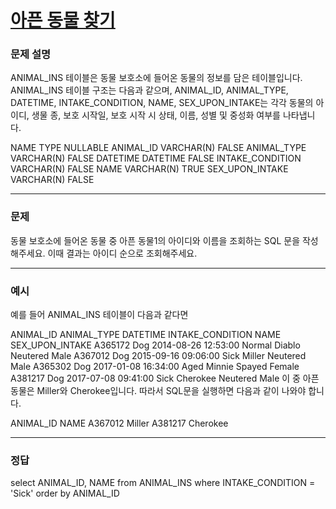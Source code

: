 # [아픈 동물 찾기](https://school.programmers.co.kr/learn/courses/30/lessons/59036)

### 문제 설명

ANIMAL_INS 테이블은 동물 보호소에 들어온 동물의 정보를 담은 테이블입니다. ANIMAL_INS 테이블 구조는 다음과 같으며, ANIMAL_ID, ANIMAL_TYPE, DATETIME, INTAKE_CONDITION, NAME, SEX_UPON_INTAKE는 각각 동물의 아이디, 생물 종, 보호 시작일, 보호 시작 시 상태, 이름, 성별 및 중성화 여부를 나타냅니다.

NAME TYPE NULLABLE
ANIMAL_ID VARCHAR(N) FALSE
ANIMAL_TYPE VARCHAR(N) FALSE
DATETIME DATETIME FALSE
INTAKE_CONDITION VARCHAR(N) FALSE
NAME VARCHAR(N) TRUE
SEX_UPON_INTAKE VARCHAR(N) FALSE

---

### 문제

동물 보호소에 들어온 동물 중 아픈 동물1의 아이디와 이름을 조회하는 SQL 문을 작성해주세요. 이때 결과는 아이디 순으로 조회해주세요.

---

### 예시

예를 들어 ANIMAL_INS 테이블이 다음과 같다면

ANIMAL_ID ANIMAL_TYPE DATETIME INTAKE_CONDITION NAME SEX_UPON_INTAKE
A365172 Dog 2014-08-26 12:53:00 Normal Diablo Neutered Male
A367012 Dog 2015-09-16 09:06:00 Sick Miller Neutered Male
A365302 Dog 2017-01-08 16:34:00 Aged Minnie Spayed Female
A381217 Dog 2017-07-08 09:41:00 Sick Cherokee Neutered Male
이 중 아픈 동물은 Miller와 Cherokee입니다. 따라서 SQL문을 실행하면 다음과 같이 나와야 합니다.

ANIMAL_ID NAME
A367012 Miller
A381217 Cherokee

---

### 정답

select ANIMAL_ID, NAME
from ANIMAL_INS
where INTAKE_CONDITION = 'Sick'
order by ANIMAL_ID
